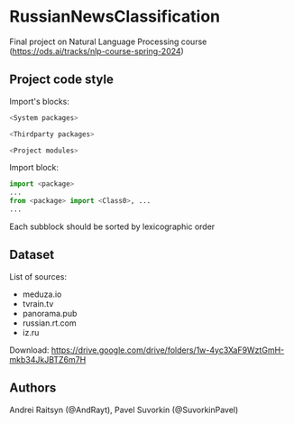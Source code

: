# RussianNewsClassification
Final project on Natural Language Processing course (https://ods.ai/tracks/nlp-course-spring-2024)

## Project code style

Import's blocks:
```python
<System packages>

<Thirdparty packages>

<Project modules>
```

Import block:
```python
import <package>
...
from <package> import <Class0>, ...
...
```

Each subblock should be sorted by lexicographic order

## Dataset
List of sources:
 * meduza.io
 * tvrain.tv
 * panorama.pub
 * russian.rt.com
 * iz.ru

Download:
https://drive.google.com/drive/folders/1w-4yc3XaF9WztGmH-mkb34JkJBTZ6m7H

## Authors
 Andrei Raitsyn (@AndRayt), Pavel Suvorkin (@SuvorkinPavel)
